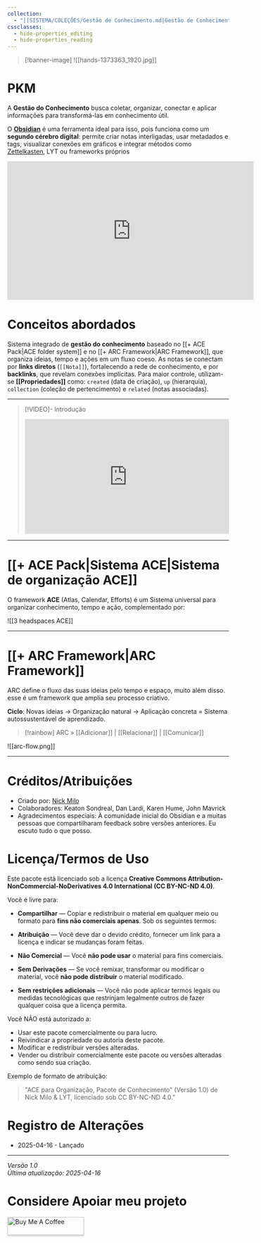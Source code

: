 ```yaml
---
collection:
  - "[[SISTEMA/COLEÇÕES/Gestão de Conhecimento.md|Gestão de Conhecimento]]"
cssclasses:
  - hide-properties_editing
  - hide-properties_reading
---
```

>[!banner-image] ![[hands-1373363_1920.jpg]]
# PKM

A **Gestão do Conhecimento** busca coletar, organizar, conectar e aplicar informações para transformá-las em conhecimento útil.

O **[Obsidian](https://obsidian.md/)** é uma ferramenta ideal para isso, pois funciona como um **segundo cérebro digital**: permite criar notas interligadas, usar metadados e tags, visualizar conexões em gráficos e integrar métodos como [Zettelkasten](https://zettelkasten.de/overview/), LYT ou frameworks próprios


<iframe width="560" height="315" src="https://www.youtube.com/embed/cQ22PERTCBI?si=mC9sd-_LdiuxoOpe" title="YouTube video player" frameborder="0" allow="accelerometer; autoplay; clipboard-write; encrypted-media; gyroscope; picture-in-picture; web-share" referrerpolicy="strict-origin-when-cross-origin" allowfullscreen></iframe>



# Conceitos abordados

Sistema integrado de **gestão do conhecimento** baseado no [[+ ACE Pack|ACE folder system]] e no [[+ ARC Framework|ARC Framework]], que organiza ideias, tempo e ações em um fluxo coeso. As notas se conectam por **links diretos** (`[[Nota]]`), fortalecendo a rede de conhecimento, e por **backlinks**, que revelam conexões implícitas. Para maior controle, utilizam-se **[[Propriedades]]** como: `created` (data de criação), `up` (hierarquia), `collection` (coleção de pertencimento) e `related` 
(notas associadas).


---

> [!VIDEO]- Introdução
> <div style="padding:56.25% 0 0 0;position:relative;"><iframe src="https://drive.google.com/file/d/1gRq5rn8DeGaoibX5fEqXEuK9OUmy-VuF/preview" frameborder="0" allow="autoplay; fullscreen; picture-in-picture; clipboard-write; encrypted-media" style="position:absolute;top:0;left:0;width:100%;height:100%;" title="Ideaverse Pro Hangar"></iframe></div>



---


# [[+ ACE Pack|Sistema ACE|Sistema de organização ACE]] 

O framework **ACE** (Atlas, Calendar, Efforts) é um Sistema universal para organizar conhecimento, tempo e ação, complementado por:

![[3 headspaces ACE]]


---

# [[+ ARC Framework|ARC Framework]]
ARC define o fluxo das suas ideias pelo tempo e espaço, muito além disso. esse é um framework que amplia seu processo criativo.

**Ciclo**: Novas ideias → Organização natural → Aplicação concreta = Sistema autossustentável de aprendizado.

> [!rainbow] ARC » [[Adicionar]] | [[Relacionar]] | [[Comunicar]] 

![[arc-flow.png]]


---


# Créditos/Atribuições

- Criado por: [Nick Milo](https://www.youtube.com/@linkingyourthinking)
- Colaboradores: Keaton Sondreal, Dan Lardi, Karen Hume, John Mavrick
- Agradecimentos especiais: À comunidade inicial do Obsidian e a muitas pessoas que compartilharam feedback sobre versões anteriores. Eu escuto tudo o que posso.

# Licença/Termos de Uso

Este pacote está licenciado sob a licença **Creative Commons Attribution-NonCommercial-NoDerivatives 4.0 International (CC BY-NC-ND 4.0)**.

Você é livre para:

- **Compartilhar** — Copiar e redistribuir o material em qualquer meio ou formato para **fins não comerciais apenas**.
Sob os seguintes termos:

- **Atribuição** — Você deve dar o devido crédito, fornecer um link para a licença e indicar se mudanças foram feitas.
- **Não Comercial** — Você **não pode usar** o material para fins comerciais.
- **Sem Derivações** — Se você remixar, transformar ou modificar o material, você **não pode distribuir** o material modificado.
- **Sem restrições adicionais** — Você não pode aplicar termos legais ou medidas tecnológicas que restrinjam legalmente outros de fazer qualquer coisa que a licença permita.

Você NÃO está autorizado a:

- Usar este pacote comercialmente ou para lucro.
- Reivindicar a propriedade ou autoria deste pacote.
- Modificar e redistribuir versões alteradas.
- Vender ou distribuir comercialmente este pacote ou versões alteradas como sendo sua criação.

Exemplo de formato de atribuição:

> "ACE para Organização, Pacote de Conhecimento" (Versão 1.0) de Nick Milo & LYT, licenciado sob CC BY-NC-ND 4.0."

# Registro de Alterações

- 2025-04-16 - Lançado

---

*Versão 1.0*  
*Última atualização: 2025-04-16*

# Considere Apoiar meu projeto

<a href="https://www.buymeacoffee.com/nonakaval" target="_blank"><img src="https://www.buymeacoffee.com/assets/img/custom_images/orange_img.png" alt="Buy Me A Coffee" style="height: 41px !important;width: 174px !important;box-shadow: 0px 3px 2px 0px rgba(190, 190, 190, 0.5) !important;-webkit-box-shadow: 0px 3px 2px 0px rgba(190, 190, 190, 0.5) !important;" ></a>